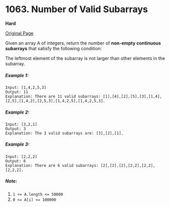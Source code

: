 # 1063. Number of Valid Subarrays

**Hard**

[Original Page](https://leetcode.com/problems/number-of-valid-subarrays/)

Given an array A of integers, return the number of __non-empty continuous subarrays__ that satisfy the following condition:

The leftmost element of the subarray is not larger than other elements in the subarray.

##### Example 1:
```
Input: [1,4,2,5,3]
Output: 11
Explanation: There are 11 valid subarrays: [1],[4],[2],[5],[3],[1,4],[2,5],[1,4,2],[2,5,3],[1,4,2,5],[1,4,2,5,3].
```

##### Example 2:
```
Input: [3,2,1]
Output: 3
Explanation: The 3 valid subarrays are: [3],[2],[1].
```

##### Example 3:
```
Input: [2,2,2]
Output: 6
Explanation: There are 6 valid subarrays: [2],[2],[2],[2,2],[2,2],[2,2,2].
```

##### Note:
1. `1 <= A.length <= 50000`
2. `0 <= A[i] <= 100000`
